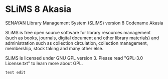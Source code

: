 SLiMS 8 Akasia
===============
SENAYAN Library Management System (SLiMS) version 8 Codename Akasia

SLiMS is free open source software for library resources management
(such as books, journals, digital document and other library materials)
and administration such as collection circulation, collection management,
membership, stock taking and many other else.

SLiMS is licensed under GNU GPL version 3. Please read "GPL-3.0 License.txt"
to learn more about GPL.

`test edit`

